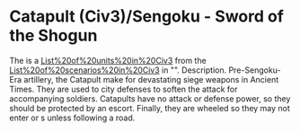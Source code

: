 # Catapult (Civ3)/Sengoku - Sword of the Shogun

The is a [List%20of%20units%20in%20Civ3](unit) from the [List%20of%20scenarios%20in%20Civ3](scenario) in "".
Description.
Pre-Sengoku-Era artillery, the Catapult make for devastating siege weapons in Ancient Times. They are used to city defenses to soften the attack for accompanying soldiers. Catapults have no attack or defense power, so they should be protected by an escort. Finally, they are wheeled so they may not enter or s unless following a road.